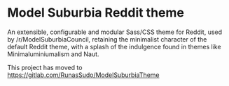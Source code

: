 # Model Suburbia Reddit theme

An extensible, configurable and modular Sass/CSS theme for Reddit, used by /r/ModelSuburbiaCouncil, retaining the minimalist character of the default Reddit theme, with a splash of the indulgence found in themes like Minimaluminiumalism and Naut.

This project has moved to https://gitlab.com/RunasSudo/ModelSuburbiaTheme
